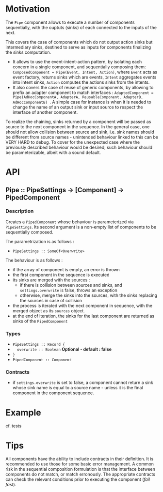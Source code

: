 # Motivation

The `Pipe` component allows to execute a number of components sequentially, with the ouptuts (sinks)
 of each connected to the inputs of the next.  

This covers the case of components which do not output action sinks but intermediary sinks, 
destined to serve as inputs for components finalizing the sinks computation. 

- It allows to use the event-intent-action pattern, by isolating each concern in a single component, and 
sequentially composing them: `ComposedComponent = Pipe(Event, Intent, Action)`, where `Event` 
acts as event factory, returns sinks which are events, `Intent` aggregates events into intent 
sinks, `Action` computes the actions sinks from the intents. 
- It also covers the case of reuse of generic components, by allowing to prefix an adapter component to match interfaces : 
`AdaptedComponent = Pipe(AdHocComponentA, AdapterA, ReusableComponent, AdapterB, AdHocComponentB)
`. A simple case for instance is when it is needed to change the name of an output sink or 
input source to respect the interface of another component.

To realize the chaining, sinks returned by a component will be passed as source to the next 
component in the sequence. In the general case, one should not allow collision between source and
 sink, i.e. sink names should be different from source names - unintended behaviour linked to 
 this can be VERY HARD to debug. To cover for the unexpected case where the previously described behaviour would be desired, such behaviour should be parameterizable, albeit with a sound default.

# API

## Pipe :: PipeSettings -> [Component] -> PipedComponent
### Description
Creates a `PipedComponent` whose behaviour is parameterized via `PipeSettings`. Its second 
argument is a non-empty list of components to be sequentially composed.

The parametrization is as follows :

- `PipeSettings :: SomeOf<Overwrite>`

The behaviour is as follows :

- if the array of component is empty, an error is thrown
- the first component in the sequence is executed
- its sinks are merged with the sources :
  - if there is collision between sources and sinks, and `settings.overwrite` is false, throws an
   exception
  - otherwise, merge the sinks into the sources, with the sinks replacing the sources in case of 
  collision
- the process is iterated with the next component in sequence, with the merged object as its 
`sources` object.
- at the end of iteration, the sinks for the last component are returned as sinks of the 
`PipedComponent`

### Types
- `PipeSettings :: Record {`
- `  overwrite :: Boolean` **Optional - default : false**
- `}`
- `PipedComponent :: Component`

### Contracts
- if `settings.overwrite` is set to false, a component cannot return a sink whose sink name is 
equal to a source name - unless it is the final component in the component sequence.

# Example
cf. tests

# Tips
All components have the ability to include contracts in their definition. It is recommended to 
use those for some basic error management. A common risk in the sequential composition 
formulation is that the interface between components do not match, or match erronously. The 
appropriate contracts can check the relevant conditions prior to executing the component (<em>fail 
fast</em>).
